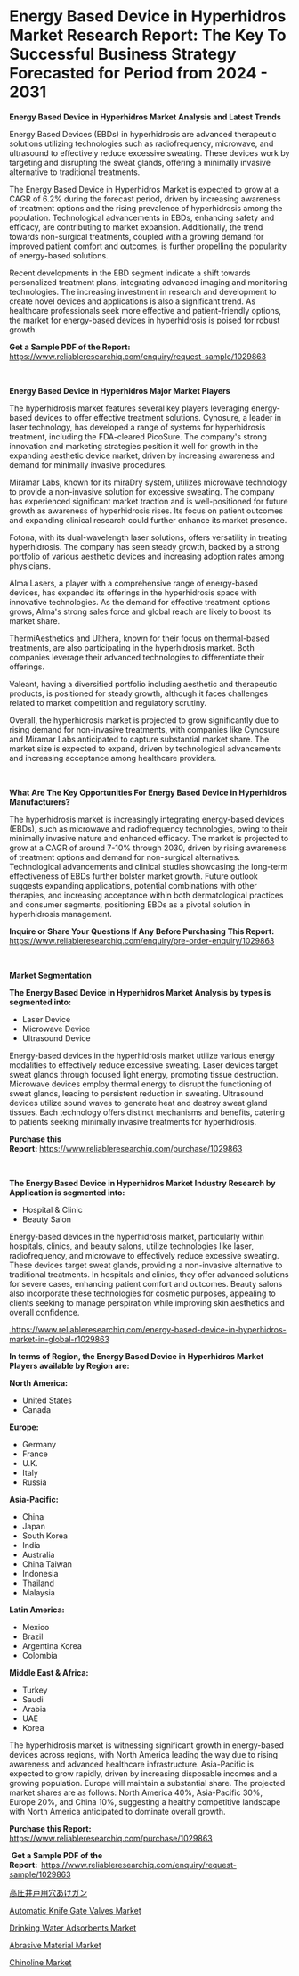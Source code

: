 <p><h1>Energy Based Device in Hyperhidros Market Research Report: The Key To Successful Business Strategy Forecasted for Period from 2024 - 2031</h1></p><p><strong>Energy Based Device in Hyperhidros Market Analysis and Latest Trends</strong></p>
<p><p>Energy Based Devices (EBDs) in hyperhidrosis are advanced therapeutic solutions utilizing technologies such as radiofrequency, microwave, and ultrasound to effectively reduce excessive sweating. These devices work by targeting and disrupting the sweat glands, offering a minimally invasive alternative to traditional treatments.</p><p>The Energy Based Device in Hyperhidros Market is expected to grow at a CAGR of 6.2% during the forecast period, driven by increasing awareness of treatment options and the rising prevalence of hyperhidrosis among the population. Technological advancements in EBDs, enhancing safety and efficacy, are contributing to market expansion. Additionally, the trend towards non-surgical treatments, coupled with a growing demand for improved patient comfort and outcomes, is further propelling the popularity of energy-based solutions.</p><p>Recent developments in the EBD segment indicate a shift towards personalized treatment plans, integrating advanced imaging and monitoring technologies. The increasing investment in research and development to create novel devices and applications is also a significant trend. As healthcare professionals seek more effective and patient-friendly options, the market for energy-based devices in hyperhidrosis is poised for robust growth.</p></p>
<p><strong>Get a Sample PDF of the Report:&nbsp;</strong> <a href="https://www.reliableresearchiq.com/enquiry/request-sample/1029863">https://www.reliableresearchiq.com/enquiry/request-sample/1029863</a></p>
<p>&nbsp;</p>
<p><strong>Energy Based Device in Hyperhidros Major Market Players</strong></p>
<p><p>The hyperhidrosis market features several key players leveraging energy-based devices to offer effective treatment solutions. Cynosure, a leader in laser technology, has developed a range of systems for hyperhidrosis treatment, including the FDA-cleared PicoSure. The company's strong innovation and marketing strategies position it well for growth in the expanding aesthetic device market, driven by increasing awareness and demand for minimally invasive procedures.</p><p>Miramar Labs, known for its miraDry system, utilizes microwave technology to provide a non-invasive solution for excessive sweating. The company has experienced significant market traction and is well-positioned for future growth as awareness of hyperhidrosis rises. Its focus on patient outcomes and expanding clinical research could further enhance its market presence.</p><p>Fotona, with its dual-wavelength laser solutions, offers versatility in treating hyperhidrosis. The company has seen steady growth, backed by a strong portfolio of various aesthetic devices and increasing adoption rates among physicians.</p><p>Alma Lasers, a player with a comprehensive range of energy-based devices, has expanded its offerings in the hyperhidrosis space with innovative technologies. As the demand for effective treatment options grows, Alma's strong sales force and global reach are likely to boost its market share.</p><p>ThermiAesthetics and Ulthera, known for their focus on thermal-based treatments, are also participating in the hyperhidrosis market. Both companies leverage their advanced technologies to differentiate their offerings.</p><p>Valeant, having a diversified portfolio including aesthetic and therapeutic products, is positioned for steady growth, although it faces challenges related to market competition and regulatory scrutiny.</p><p>Overall, the hyperhidrosis market is projected to grow significantly due to rising demand for non-invasive treatments, with companies like Cynosure and Miramar Labs anticipated to capture substantial market share. The market size is expected to expand, driven by technological advancements and increasing acceptance among healthcare providers.</p></p>
<p>&nbsp;</p>
<p><strong>What Are The Key Opportunities For Energy Based Device in Hyperhidros Manufacturers?</strong></p>
<p><p>The hyperhidrosis market is increasingly integrating energy-based devices (EBDs), such as microwave and radiofrequency technologies, owing to their minimally invasive nature and enhanced efficacy. The market is projected to grow at a CAGR of around 7-10% through 2030, driven by rising awareness of treatment options and demand for non-surgical alternatives. Technological advancements and clinical studies showcasing the long-term effectiveness of EBDs further bolster market growth. Future outlook suggests expanding applications, potential combinations with other therapies, and increasing acceptance within both dermatological practices and consumer segments, positioning EBDs as a pivotal solution in hyperhidrosis management.</p></p>
<p><strong>Inquire or Share Your Questions If Any Before Purchasing This Report:</strong> <a href="https://www.reliableresearchiq.com/enquiry/pre-order-enquiry/1029863">https://www.reliableresearchiq.com/enquiry/pre-order-enquiry/1029863</a></p>
<p>&nbsp;</p>
<p><strong>Market Segmentation</strong></p>
<p><strong>The Energy Based Device in Hyperhidros Market Analysis by types is segmented into:</strong></p>
<p><ul><li>Laser Device</li><li>Microwave Device</li><li>Ultrasound Device</li></ul></p>
<p><p>Energy-based devices in the hyperhidrosis market utilize various energy modalities to effectively reduce excessive sweating. Laser devices target sweat glands through focused light energy, promoting tissue destruction. Microwave devices employ thermal energy to disrupt the functioning of sweat glands, leading to persistent reduction in sweating. Ultrasound devices utilize sound waves to generate heat and destroy sweat gland tissues. Each technology offers distinct mechanisms and benefits, catering to patients seeking minimally invasive treatments for hyperhidrosis.</p></p>
<p><strong>Purchase this Report:&nbsp;</strong><a href="https://www.reliableresearchiq.com/purchase/1029863">https://www.reliableresearchiq.com/purchase/1029863</a></p>
<p>&nbsp;</p>
<p><strong>The Energy Based Device in Hyperhidros Market Industry Research by Application is segmented into:</strong></p>
<p><ul><li>Hospital & Clinic</li><li>Beauty Salon</li></ul></p>
<p><p>Energy-based devices in the hyperhidrosis market, particularly within hospitals, clinics, and beauty salons, utilize technologies like laser, radiofrequency, and microwave to effectively reduce excessive sweating. These devices target sweat glands, providing a non-invasive alternative to traditional treatments. In hospitals and clinics, they offer advanced solutions for severe cases, enhancing patient comfort and outcomes. Beauty salons also incorporate these technologies for cosmetic purposes, appealing to clients seeking to manage perspiration while improving skin aesthetics and overall confidence.</p></p>
<p><a href="https://www.reliableresearchiq.com/energy-based-device-in-hyperhidros-market-in-global-r1029863">&nbsp;https://www.reliableresearchiq.com/energy-based-device-in-hyperhidros-market-in-global-r1029863</a></p>
<p><strong>In terms of Region, the Energy Based Device in Hyperhidros Market Players available by Region are:</strong></p>
<p>
    <p> <strong> North America: </strong>
        <ul>
            <li>United States</li>
            <li>Canada</li>
        </ul>
        </p> 
    <p> <strong> Europe: </strong>
        <ul>
            <li>Germany</li>
            <li>France</li>
            <li>U.K.</li>
            <li>Italy</li>
            <li>Russia</li>
        </ul>
        </p> 
    <p> <strong> Asia-Pacific: </strong>
        <ul>
            <li>China</li>
            <li>Japan</li>
            <li>South Korea</li>
            <li>India</li>
            <li>Australia</li>
            <li>China Taiwan</li>
            <li>Indonesia</li>
            <li>Thailand</li>
            <li>Malaysia</li>
        </ul>
        </p> 
    <p> <strong> Latin America: </strong>
        <ul>
            <li>Mexico</li>
            <li>Brazil</li>
            <li>Argentina Korea</li>
            <li>Colombia</li>
        </ul>
        </p> 
    <p> <strong> Middle East & Africa: </strong>
        <ul>
            <li>Turkey</li>
            <li>Saudi</li>
            <li>Arabia</li>
            <li>UAE</li>
            <li>Korea</li>
        </ul>
    </p>
    </p>
<p><p>The hyperhidrosis market is witnessing significant growth in energy-based devices across regions, with North America leading the way due to rising awareness and advanced healthcare infrastructure. Asia-Pacific is expected to grow rapidly, driven by increasing disposable incomes and a growing population. Europe will maintain a substantial share. The projected market shares are as follows: North America 40%, Asia-Pacific 30%, Europe 20%, and China 10%, suggesting a healthy competitive landscape with North America anticipated to dominate overall growth.</p></p>
<p><strong>Purchase this Report: </strong><a href="https://www.reliableresearchiq.com/purchase/1029863">https://www.reliableresearchiq.com/purchase/1029863</a></p>
<p>&nbsp;<strong>Get a Sample PDF of the Report:&nbsp;&nbsp;</strong><a href="https://www.reliableresearchiq.com/enquiry/request-sample/1029863">https://www.reliableresearchiq.com/enquiry/request-sample/1029863</a></p>
<p><strong></strong></p>
<p><p><a href="https://medium.com/@vivakuvalis2005/%E4%BB%A5%E4%B8%8B%E3%81%AF%E6%97%A5%E6%9C%AC%E8%AA%9E%E3%81%AB%E7%BF%BB%E8%A8%B3%E3%81%97%E3%81%9F%E6%96%87%E7%AB%A0%E3%81%A7%E3%81%99-b2af0ce4f841">高圧井戸用穴あけガン</a></p><p><a href="https://github.com/jeffreybishop26/Market-Research-Report-List-1/blob/main/automatic-knife-gate-valves-market.md">Automatic Knife Gate Valves Market</a></p><p><a href="https://medium.com/@caleighconn2023/the-global-drinking-water-adsorbents-market-is-a-dynamic-and-growing-industry-883475bb4865">Drinking Water Adsorbents Market</a></p><p><a href="https://issuu.com/reportprime-2/docs/abrasive-material-market-size-2030._388e3f4ba7fe5d">Abrasive Material Market</a></p><p><a href="https://www.linkedin.com/pulse/chinoline-market-size-growing-cagr-6-report-covers-analysis-segmentation-wjkyf?trackingId=mbclu5MvRcmGTrcAj6qCkA%3D%3D">Chinoline Market</a></p></p>
